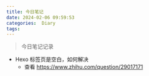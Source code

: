 ```yaml
---
title: 今日笔记
date: 2024-02-06 09:59:53
categories:  Diary
tags:
---
```


> 今日笔记记录

* Hexo 标签页是空白，如何解决
  * 查看 https://www.zhihu.com/question/29017171